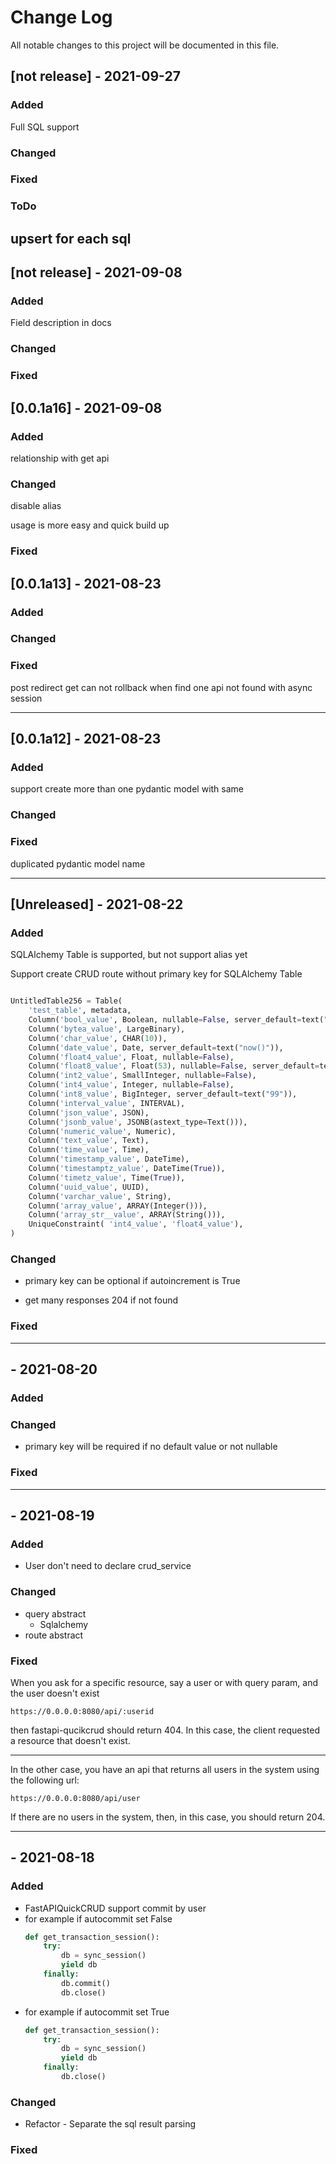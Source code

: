 
# Change Log
All notable changes to this project will be documented in this file.


## [not release] - 2021-09-27
 
### Added
Full SQL support

### Changed


### Fixed

### ToDo

upsert for each sql
---


## [not release] - 2021-09-08
 
### Added
Field description in docs

### Changed


### Fixed


## [0.0.1a16] - 2021-09-08
 
### Added
relationship with get api

### Changed

disable alias

usage is more easy and quick build up

### Fixed


## [0.0.1a13] - 2021-08-23
 
### Added

### Changed

### Fixed

post redirect get can not rollback when find one api not found with async session

---

## [0.0.1a12] - 2021-08-23
 
### Added

support create more than one pydantic model with same

### Changed

### Fixed

duplicated pydantic model name 


---


## [Unreleased] - 2021-08-22
 
### Added

SQLAlchemy Table is supported, but not support alias yet

Support create CRUD route without primary key for SQLAlchemy Table 

```python

UntitledTable256 = Table(
    'test_table', metadata,
    Column('bool_value', Boolean, nullable=False, server_default=text("false")),
    Column('bytea_value', LargeBinary),
    Column('char_value', CHAR(10)),
    Column('date_value', Date, server_default=text("now()")),
    Column('float4_value', Float, nullable=False),
    Column('float8_value', Float(53), nullable=False, server_default=text("10.10")),
    Column('int2_value', SmallInteger, nullable=False),
    Column('int4_value', Integer, nullable=False),
    Column('int8_value', BigInteger, server_default=text("99")),
    Column('interval_value', INTERVAL),
    Column('json_value', JSON),
    Column('jsonb_value', JSONB(astext_type=Text())),
    Column('numeric_value', Numeric),
    Column('text_value', Text),
    Column('time_value', Time),
    Column('timestamp_value', DateTime),
    Column('timestamptz_value', DateTime(True)),
    Column('timetz_value', Time(True)),
    Column('uuid_value', UUID),
    Column('varchar_value', String),
    Column('array_value', ARRAY(Integer())),
    Column('array_str__value', ARRAY(String())),
    UniqueConstraint( 'int4_value', 'float4_value'),
)
```


### Changed
- primary key can be optional if autoincrement is True

- get many responses 204 if not found

### Fixed

---

##  - 2021-08-20
 
### Added
 
### Changed
- primary key will be required if no default value or not nullable


### Fixed

---

##  - 2021-08-19
 
### Added
- User don't need to declare crud_service



### Changed
- query abstract
    - Sqlalchemy
- route abstract
### Fixed

When you ask for a specific resource, say a user or with query param, and the user doesn't exist

 ```https://0.0.0.0:8080/api/:userid```
 
then fastapi-qucikcrud should return 404. In this case, the client requested a resource that doesn't exist.

----

In the other case, you have  an api that returns all users in the system using the following url:

 ```https://0.0.0.0:8080/api/user```

If there are no users in the system, then, in this case, you should return 204.


---

##  - 2021-08-18
 
### Added
 - FastAPIQuickCRUD support commit by user
  - for example if autocommit set False
    ```python
    def get_transaction_session():
        try:
            db = sync_session()
            yield db
        finally:
            db.commit()
            db.close()
    ```
  - for example if autocommit set True
    ```python
    def get_transaction_session():
        try:
            db = sync_session()
            yield db
        finally:
            db.close()
    ```
### Changed
- Refactor - Separate the sql result parsing


### Fixed
 